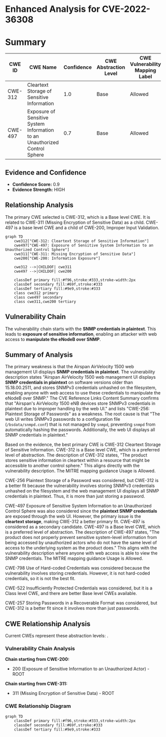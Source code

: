 # Enhanced Analysis for CVE-2022-36308

# Summary
| CWE ID | CWE Name | Confidence | CWE Abstraction Level | CWE Vulnerability Mapping Label | CWE-Vulnerability Mapping Notes |
|---|---|---|---|---|---|
| CWE-312 | Cleartext Storage of Sensitive Information | 1.0 | Base | Allowed | Primary CWE |
| CWE-497 | Exposure of Sensitive System Information to an Unauthorized Control Sphere | 0.7 | Base | Allowed | Secondary Candidate |

## Evidence and Confidence

*   **Confidence Score:** 0.9
*   **Evidence Strength:** HIGH

## Relationship Analysis
The primary CWE selected is CWE-312, which is a Base level CWE. It is related to CWE-311 (Missing Encryption of Sensitive Data) as a child. CWE-497 is a base level CWE and a child of CWE-200, Improper Input Validation.

```mermaid
graph TD
    cwe312["CWE-312: Cleartext Storage of Sensitive Information"]
    cwe497["CWE-497: Exposure of Sensitive System Information to an Unauthorized Control Sphere"]
    cwe311["CWE-311: Missing Encryption of Sensitive Data"]
    cwe200["CWE-200: Information Exposure"]
    
    cwe312 -->|CHILDOF| cwe311
    cwe497 -->|CHILDOF| cwe200

    classDef primary fill:#f96,stroke:#333,stroke-width:2px
    classDef secondary fill:#69f,stroke:#333
    classDef tertiary fill:#9e9,stroke:#333
    class cwe312 primary
    class cwe497 secondary
    class cwe311,cwe200 tertiary
```

## Vulnerability Chain
The vulnerability chain starts with the **SNMP credentials in plaintext**. This leads to **exposure of sensitive information**, enabling an attacker with web access to **manipulate the eNodeB over SNMP**.

## Summary of Analysis
The primary weakness is that the Airspan AirVelocity 1500 web management UI displays **SNMP credentials in plaintext**.
The vulnerability description states "Airspan AirVelocity 1500 web management UI displays **SNMP credentials in plaintext** on software versions older than 15.18.00.2511, and stores SNMPv3 credentials unhashed on the filesystem, enabling anyone with web access to use these credentials to manipulate the eNodeB over SNMP."
The CVE Reference Links Content Summary confirms that "Airspan's AirVelocity 1500 eNB devices store SNMPv3 credentials in plaintext due to improper handling by the web UI." and lists "CWE-256: Plaintext Storage of Passwords" as a weakness.
The root cause is that "The web UI writes SNMPv3 passwords to a configuration file (`/bsdata/snmpd.conf`) that is not managed by `snmpd`, preventing `snmpd` from automatically hashing the passwords. Additionally, the web UI displays all SNMP credentials in plaintext."

Based on the evidence, the best primary CWE is CWE-312 Cleartext Storage of Sensitive Information.
CWE-312 is a Base level CWE, which is a preferred level of abstraction. The description of CWE-312 states, "The product stores sensitive information in cleartext within a resource that might be accessible to another control sphere." This aligns directly with the vulnerability description. The MITRE mapping guidance Usage is Allowed.

CWE-256 Plaintext Storage of a Password was considered, but CWE-312 is a better fit because the vulnerability involves storing SNMPv3 credentials unhashed on the filesystem and the web management UI displays all SNMP credentials in plaintext. Thus, it is more than just storing a password.

CWE-497 Exposure of Sensitive System Information to an Unauthorized Control Sphere was also considered since the **plaintext SNMP credentials** are exposed through the web UI. However, the primary issue is the **cleartext storage**, making CWE-312 a better primary fit. CWE-497 is considered as a secondary candidate.
CWE-497 is a Base level CWE, which is a preferred level of abstraction. The description of CWE-497 states, "The product does not properly prevent sensitive system-level information from being accessed by unauthorized actors who do not have the same level of access to the underlying system as the product does." This aligns with the vulnerability description where anyone with web access is able to view the SNMP credentials. The MITRE mapping guidance Usage is Allowed.

CWE-798 Use of Hard-coded Credentials was considered because the vulnerability involves storing credentials. However, it is not hard-coded credentials, so it is not the best fit.

CWE-522 Insufficiently Protected Credentials was considered, but it is a Class level CWE, and there are better Base level CWEs available.

CWE-257 Storing Passwords in a Recoverable Format was considered, but CWE-312 is a better fit since it involves more than just passwords.


## CWE Relationship Analysis

Current CWEs represent these abstraction levels: .


### Vulnerability Chain Analysis

**Chain starting from CWE-200:**
- 200 (Exposure of Sensitive Information to an Unauthorized Actor) - ROOT


**Chain starting from CWE-311:**
- 311 (Missing Encryption of Sensitive Data) - ROOT



### CWE Relationship Diagram

```mermaid
graph TD
    classDef primary fill:#f96,stroke:#333,stroke-width:2px
    classDef secondary fill:#69f,stroke:#333
    classDef tertiary fill:#9e9,stroke:#333
```